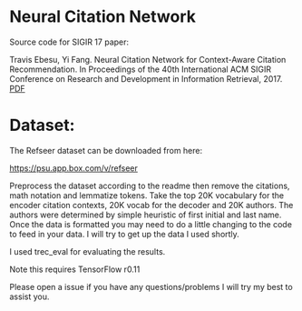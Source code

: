 # Neural Citation Network
Source code for SIGIR 17 paper:

Travis Ebesu, Yi Fang. Neural Citation Network for Context-Aware Citation Recommendation. In Proceedings of the 40th International ACM SIGIR Conference on Research and Development in Information Retrieval, 2017. [PDF](http://www.cse.scu.edu/~yfang/NCN.pdf)


# Dataset:
The Refseer dataset can be downloaded from here:

https://psu.app.box.com/v/refseer

Preprocess the dataset according to the readme then remove the citations, math notation and lemmatize tokens. Take the top 20K vocabulary for the encoder citation contexts, 20K vocab for the decoder and 20K authors. The authors were determined by simple heuristic of first initial and last name. Once the data is formatted you may need to do a little changing to the code to feed in your data. I will try to get up the data I used shortly.

I used trec_eval for evaluating the results.


Note this requires TensorFlow r0.11


Please open a issue if you have any questions/problems I will try my best to assist you.
